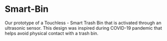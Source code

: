 # Smart-Bin
Our prototype of a Touchless - Smart Trash Bin that is activated through an ultrasonic sensor. This design was inspired during COVID-19 pandemic that helps avoid physical contact with a trash bin.
